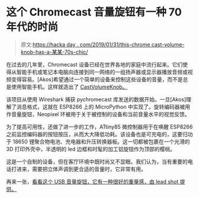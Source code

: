 # 这个 Chromecast 音量旋钮有一种 70 年代的时尚

> 原文:[https://hacka day . com/2019/01/31/this-chrome cast-volume-knob-has-a-某某-70s-chic/](https://hackaday.com/2019/01/31/this-chromecast-volume-knob-has-a-certain-70s-chic/)

在过去的几年里，Chromecast 设备已经在世界各地的家庭中流行起来。它们使得从智能手机或笔记本电脑向连接到同一网络的一组扬声器或显示器播放音频或视频变得容易。[Akos]希望通过一个简单的设备来控制这些设备的音量，而不是总是使用智能手机。这样就造出了 [CastVolumeKnob。](https://hackaday.io/project/163525-castvolumeknob)

该项目从使用 Wireshark 捕获 pychromecast 库发送的数据开始。一旦[Akos]理解了消息格式，这就在 ESP8266 上的 MicroPython 中实现了。旋转编码器被用作音量旋钮，Neopixel 环被用于关于被控制的设备和当前音量水平的视觉反馈。

为了提高可用性，还做了进一步的工作，ATtiny85 微控制器用于在唤醒 ESP8266 之前监控编码器的按钮按压，从而大大降低功耗。该设备也是可充电的，这要归功于 18650 锂聚合物电池、充电器和升压转换器板。这一切都被包裹在一个光滑的 3D 打印外壳中，半透明的 led 边框和时髦的加工铝旋钮作为顶部的樱桃。

这是一个自制的设备，但在客厅环境中既时尚又不显眼。我们认为，当有重要的电话打进来，需要把立体声调到更合适的音量时，它非常有用。

再来一张，[看看这个 USB 音量旋钮，它有一种很好的重量感，由 lead shot 提供。](https://hackaday.com/2016/01/06/pump-up-the-volume-with-lead-shot-and-leds/)